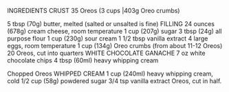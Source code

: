 INGREDIENTS
CRUST
35 Oreos (3 cups |403g Oreo crumbs)

5 tbsp (70g) butter, melted (salted or unsalted is fine)
FILLING
24 ounces (678g) cream cheese, room temperature
1 cup (207g) sugar
3 tbsp (24g) all purpose flour
1 cup (230g) sour cream
1 1/2 tbsp vanilla extract
4 large eggs, room temperature
1 cup (134g) Oreo crumbs (from about 11-12 Oreos)
20 Oreos, cut into quarters
WHITE CHOCOLATE GANACHE
7 oz white chocolate chips
4 tbsp (60ml) heavy whipping cream

Chopped Oreos
WHIPPED CREAM
1 cup (240ml) heavy whipping cream, cold
1/2 cup (58g) powdered sugar
3/4 tsp vanilla extract
Oreos, cut in half.






